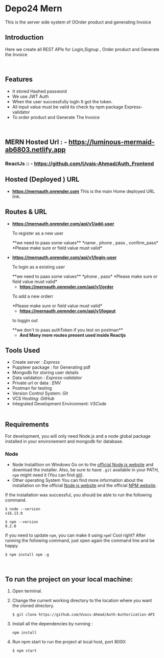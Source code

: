 # Depo24 Mern
This is the server side system of OOrder product and generating Invoice

## Introduction

Here we create all REST APIs for Login,Signup , Order product and Generate the Invoice 

<br/>

## Features
- It stored Hashed password
- We use JWT Auth
- When the user successfully logIn It got the token.
- All input value must be valid its check by npm package Express-validator
- To order product and Generate The Invoice
 

<br/>

## MERN Hosted Url : - **https://luminous-mermaid-ab6803.netlify.app**
### ReactJs :: - **https://github.com/Uvais-Ahmad/Auth_Frontend**
## Hosted (Deployed ) URL
 - **https://mernauth.onrender.com**
 This is the main Home deployed URL link.

## Routes & URL

- **https://mernauth.onrender.com/api/v1/add-user**
  <p>To register as a new user</p>
  **we need to paas some values**
  *name , phone , pass , confirm_pass*
  *Please make sure or field value must valid*


- **https://mernauth.onrender.com/api/v1/login-user**
  <p>To login as a existing user</p>
  **we need to paas some values**
  *phone , pass*
  *Please make sure or field value must valid*
  <br/>
  
  - **https://mernauth.onrender.com/api/v1/order**
  <p>To add a new orderr</p>
  *Please make sure or field value must valid*
  <br/>
  
  - **https://mernauth.onrender.com/api/v1/logout**
  <p>to loggin out</p>
  **we don't to paas authToken if you test on postman**
  <br/>
  
  - **And Many more routes present used inside Reactjs**

## Tools Used
- Create server : *Express*
- Puppteer package : for Generating pdf
- Mongodb for storing user details
- Data validation : *Express-validator*
- Private url or data : *ENV*
- Postman for testing
- Version Control System: *Git*
- VCS Hosting: *GitHub*
- Integrated Development Environment: *VSCode*
  <br/>
  <br/>

## Requirements

For development, you will only need Node.js and a node global package installed in your environement and mongodb for database.

### Node

- Node Installtion on Windows
  Go on to the [official Node.js website](https://nodejs.org/en/) and download the installer. Also, be sure to have `.git` available in your PATH,
  `npm` might need it (You can find [git](https://git-scm.com/)).
- Other operating System
  You can find more information about the installation on the official [Node.js website](https://nodejs.org/en/) and the official [NPM website](https://www.npmjs.com/).

If the installation was successful, you should be able to run the following command.

```
$ node --version
v16.13.0

$ npm --version
8.2.0
```

If you need to update `npm`, you can make it using `npm`! Cool right? After running the following command, just open again the command line and be happy.

```
$ npm install npm -g

```

<br/>

## To run the project on your local machine:

1. Open terminal.

2. Change the current working directory to the location where you want the cloned directory.

   ```
   $ git clone https://github.com/Uvais-Ahmad/Auth-Authorization-API

   ```

3. Install all the dependencies by running :

   ```
   npm install

   ```

4. Run npm start to run the project at local host, port 8000:

   ```
   $ npm start

   ```

<br/>
